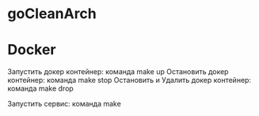 # goCleanArch


# Docker
  Запустить докер контейнер: команда make up
  Остановить докер контейнер: команда make stop
  Остановить и Удалить докер контейнер: команда make drop


Запустить сервис: команда make
